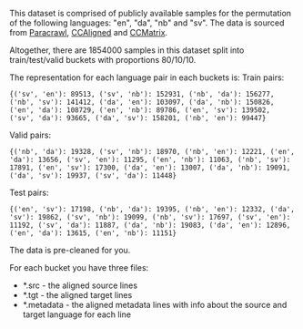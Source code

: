 This dataset is comprised of publicly available samples for the permutation of the following languages: "en", "da", "nb" and "sv".
The data is sourced from [Paracrawl](https://paracrawl.eu/), [CCAligned](https://opus.nlpl.eu/CCAligned/corpus/version/CCAligned) and [CCMatrix](https://opus.nlpl.eu/CCMatrix/corpus/version/CCMatrix).

Altogether, there are 1854000 samples in this dataset split into train/test/valid buckets with proportions 80/10/10.

The representation for each language pair in each buckets is:
Train pairs:
```
{('sv', 'en'): 89513, ('sv', 'nb'): 152931, ('nb', 'da'): 156277, ('nb', 'sv'): 141412, ('da', 'en'): 103097, ('da', 'nb'): 150826, ('en', 'da'): 108729, ('en', 'nb'): 89786, ('en', 'sv'): 139502, ('sv', 'da'): 93665, ('da', 'sv'): 158201, ('nb', 'en'): 99447}
```
Valid pairs: 
```
{('nb', 'da'): 19328, ('sv', 'nb'): 18970, ('nb', 'en'): 12221, ('en', 'da'): 13656, ('sv', 'en'): 11295, ('en', 'nb'): 11063, ('nb', 'sv'): 17891, ('en', 'sv'): 17300, ('da', 'en'): 13007, ('da', 'nb'): 19091, ('da', 'sv'): 19937, ('sv', 'da'): 11448}
```

Test pairs: 
```
{('en', 'sv'): 17198, ('nb', 'da'): 19395, ('nb', 'en'): 12332, ('da', 'sv'): 19862, ('sv', 'nb'): 19099, ('nb', 'sv'): 17697, ('sv', 'en'): 11192, ('sv', 'da'): 11887, ('da', 'nb'): 19083, ('da', 'en'): 12896, ('en', 'da'): 13615, ('en', 'nb'): 11151}
```

The data is pre-cleaned for you.

For each bucket you have three files:
- *.src - the aligned source lines
- *.tgt - the aligned target lines
- *.metadata - the aligned metadata lines with info about the source and target language for each line